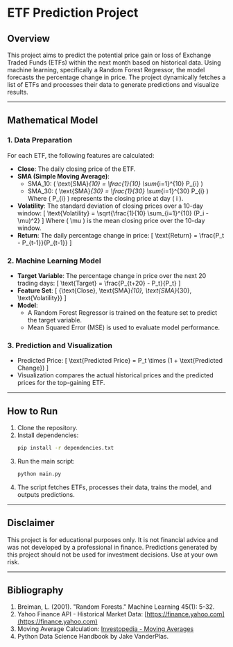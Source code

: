 # ETF Prediction Project

## Overview
This project aims to predict the potential price gain or loss of Exchange Traded Funds (ETFs) within the next month based on historical data. Using machine learning, specifically a Random Forest Regressor, the model forecasts the percentage change in price. The project dynamically fetches a list of ETFs and processes their data to generate predictions and visualize results.

---

## Mathematical Model

### 1. **Data Preparation**
For each ETF, the following features are calculated:
- **Close**: The daily closing price of the ETF.
- **SMA (Simple Moving Average)**:
  - SMA_10: \( \text{SMA}_{10} = \frac{1}{10} \sum_{i=1}^{10} P_{i} \)
  - SMA_30: \( \text{SMA}_{30} = \frac{1}{30} \sum_{i=1}^{30} P_{i} \)
  Where \( P_{i} \) represents the closing price at day \( i \).
- **Volatility**: The standard deviation of closing prices over a 10-day window:
  \[
  \text{Volatility} = \sqrt{\frac{1}{10} \sum_{i=1}^{10} (P_i - \mu)^2}
  \]
  Where \( \mu \) is the mean closing price over the 10-day window.
- **Return**: The daily percentage change in price:
  \[
  \text{Return} = \frac{P_t - P_{t-1}}{P_{t-1}}
  \]

### 2. **Machine Learning Model**
- **Target Variable**:
  The percentage change in price over the next 20 trading days:
  \[
  \text{Target} = \frac{P_{t+20} - P_t}{P_t}
  \]
- **Feature Set**:
  \[ \{\text{Close}, \text{SMA}_{10}, \text{SMA}_{30}, \text{Volatility}\} \]
- **Model**:
  - A Random Forest Regressor is trained on the feature set to predict the target variable.
  - Mean Squared Error (MSE) is used to evaluate model performance.

### 3. **Prediction and Visualization**
- Predicted Price:
  \[
  \text{Predicted Price} = P_t \times (1 + \text{Predicted Change})
  \]
- Visualization compares the actual historical prices and the predicted prices for the top-gaining ETF.

---

## How to Run
1. Clone the repository.
2. Install dependencies:
   ```bash
   pip install -r dependencies.txt
   ```
3. Run the main script:
   ```bash
   python main.py
   ```
4. The script fetches ETFs, processes their data, trains the model, and outputs predictions.

---

## Disclaimer
This project is for educational purposes only. It is not financial advice and was not developed by a professional in finance. Predictions generated by this project should not be used for investment decisions. Use at your own risk.

---

## Bibliography
1. Breiman, L. (2001). "Random Forests." Machine Learning 45(1): 5-32.
2. Yahoo Finance API - Historical Market Data: [https://finance.yahoo.com](https://finance.yahoo.com)
3. Moving Average Calculation: [Investopedia - Moving Averages](https://www.investopedia.com/terms/m/movingaverage.asp)
4. Python Data Science Handbook by Jake VanderPlas.

